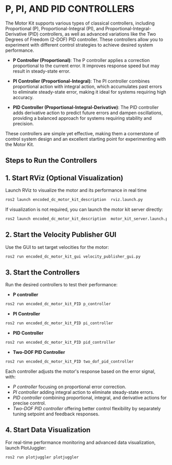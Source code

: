 # P, PI, AND PID CONTROLLERS

The Motor Kit supports various types of classical controllers, including Proportional (P), Proportional-Integral (PI), and Proportional-Integral-Derivative (PID) controllers, as well as advanced variations like the Two Degrees of Freedom (2-DOF) PID controller. These controllers allow you to experiment with different control strategies to achieve desired system performance.

 - **P Controller (Proportional)**:
The P controller applies a correction proportional to the current error. It improves response speed but may result in steady-state error.

 - **PI Controller (Proportional-Integral)**:
The PI controller combines proportional action with integral action, which accumulates past errors to eliminate steady-state error, making it ideal for systems requiring high accuracy.

 - **PID Controller (Proportional-Integral-Derivative)**:
The PID controller adds derivative action to predict future errors and dampen oscillations, providing a balanced approach for systems requiring stability and precision.

These controllers are simple yet effective, making them a cornerstone of control system design and an excellent starting point for experimenting with the Motor Kit.

## Steps to Run the Controllers

## 1. Start RViz (Optional Visualization)

Launch RViz to visualize the motor and its performance in real time

```bash
ros2 launch encoded_dc_motor_kit_description  rviz.launch.py
```
If visualization is not required, you can launch the motor kit server directly:

```bash
ros2 launch encoded_dc_motor_kit_description  motor_kit_server.launch.py
```
## 2. Start the Velocity Publisher GUI
Use the GUI to set target velocities for the motor:

```bash
ros2 run encoded_dc_motor_kit_gui velocity_publisher_gui.py
```
## 3. Start the Controllers
Run the desired controllers to test their performance:

- **P controller**
```bash
ros2 run encoded_dc_motor_kit_PID p_controller
```
 - **PI Controller**

```bash
ros2 run encoded_dc_motor_kit_PID pi_controller
```

 - **PID Controller**

```bash
ros2 run encoded_dc_motor_kit_PID pid_controller
```

 - **Two-DOF PID Controller**

```bash
ros2 run encoded_dc_motor_kit_PID two_dof_pid_controller
```

Each controller adjusts the motor's response based on the error signal, with:

 - *P controller* focusing on proportional error correction.
 - *PI controller* adding integral action to eliminate steady-state errors.
 - *PID controller* combining proportional, integral, and derivative actions for precise control.
 - *Two-DOF PID controller* offering better control flexibility by separately tuning setpoint and feedback responses.


## 4. Start Data Visualization

For real-time performance monitoring and advanced data visualization, launch PlotJuggler:
```bash
ros2 run plotjuggler plotjuggler
```
